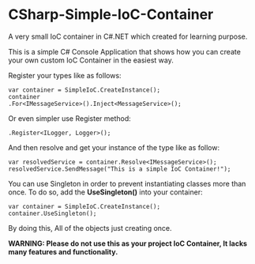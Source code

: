 # CSharp-Simple-IoC-Container
A very small IoC container in C#.NET which created for learning purpose.

This is a simple C# Console Application that shows how you can create your own custom IoC Container in the easiest way.

Register your types like as follows:

    var container = SimpleIoC.CreateInstance();
    container
    .For<IMessageService>().Inject<MessageService>();

Or even simpler use Register method:

    .Register<ILogger, Logger>();
           
And then resolve and get your instance of the type like as follow:

    var resolvedService = container.Resolve<IMessageService>();
    resolvedService.SendMessage("This is a simple IoC Container!");
    
You can use Singleton in order to prevent instantiating classes more than once. To do so, add the **UseSingleton()** into your container:

    var container = SimpleIoC.CreateInstance();
    container.UseSingleton();

By doing this, All of the objects just creating once.


**WARNING: Please do not use this as your project IoC Container,  It lacks many features and functionality.**
